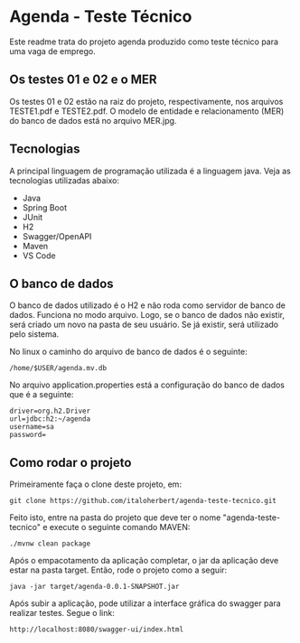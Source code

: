 # Agenda - Teste Técnico

Este readme trata do projeto agenda produzido como teste técnico para uma vaga de emprego.

## Os testes 01 e 02 e o MER

Os testes 01 e 02 estão na raiz do projeto, respectivamente, nos arquivos 
TESTE1.pdf e TESTE2.pdf. O modelo de entidade e relacionamento (MER) do banco 
de dados está no arquivo MER.jpg.

## Tecnologias

A principal linguagem de programação utilizada é a linguagem java. Veja as tecnologias utilizadas abaixo:

* Java
* Spring Boot
* JUnit
* H2
* Swagger/OpenAPI
* Maven
* VS Code

## O banco de dados

O banco de dados utilizado é o H2 e não roda como servidor de banco de dados. Funciona no modo arquivo. Logo, se o banco de dados não existir, será criado um novo na pasta de seu usuário. Se já existir, será utilizado pelo sistema.

No linux o caminho do arquivo de banco de dados é o seguinte:

```
/home/$USER/agenda.mv.db
```

No arquivo application.properties está a configuração do banco de dados que é a 
seguinte:

```
driver=org.h2.Driver
url=jdbc:h2:~/agenda
username=sa
password=
```

## Como rodar o projeto

Primeiramente faça o clone deste projeto, em:

```
git clone https://github.com/italoherbert/agenda-teste-tecnico.git
```

Feito isto, entre na pasta do projeto que deve ter o nome "agenda-teste-tecnico" e execute o seguinte comando MAVEN:

```
./mvnw clean package
```

Após o empacotamento da aplicação completar, o jar da aplicação deve estar na pasta target. Então, rode o projeto como a seguir:

```
java -jar target/agenda-0.0.1-SNAPSHOT.jar
```
Após subir a aplicação, pode utilizar a interface gráfica do swagger para realizar testes. Segue o link:

```
http://localhost:8080/swagger-ui/index.html
```